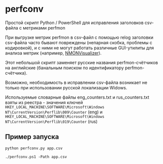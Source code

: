 # perfconv
Простой скрипт Python / PowerShell для исправления заголовков csv-файла с метриками perfmon

При выгрузке метрик perfmon в csv-файл с помощью relog заголовки csv-файла часто бывают повреждены (непарная скобка, проблемы с кодировкой), и с ними не могут работать различные GUI-утилиты для анализа метрик (например, [NMONVisualizer](https://nmonvisualizer.github.io/nmonvisualizer/)). 

Этот небольшой скрипт заменяет русские названия perfmon-счётчиков на английские (банальным поиском по идентификатору perfmon-счётчика).

Возможно, необходимость в исправлении csv-файла возникает не только при использовании русской локализации Widows. 

Используемые словарные файлы eng_counters.txt и rus_counters.txt взяты из реестра - значения ключей `HKEY_LOCAL_MACHINE\SOFTWARE\Microsoft\Windows NT\CurrentVersion\Perflib\009\Counter` (eng) и `HKEY_LOCAL_MACHINE\SOFTWARE\Microsoft\Windows NT\CurrentVersion\Perflib\019\Counter` (rus)

## Пример запуска
```python perfconv.py app.csv```

```./perfconv.ps1 -Path app.csv```
